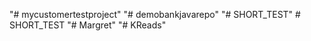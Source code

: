 "# mycustomertestproject" 
"# demobankjavarepo" 
"# SHORT_TEST" 
#   S H O R T _ T E S T  
 "# Margret" 
"# KReads" 

